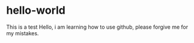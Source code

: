 # hello-world
This is a test
Hello, 
i am learning how to use github, please forgive me for my mistakes.
